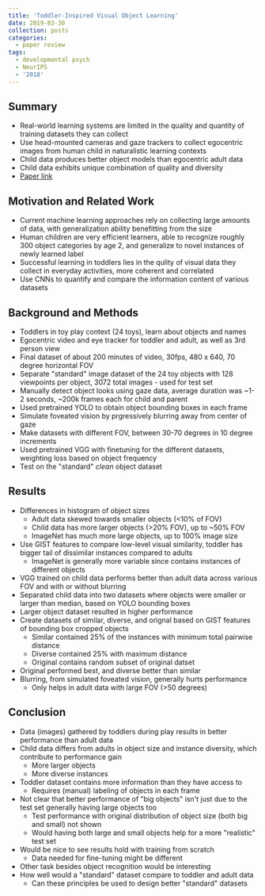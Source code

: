 ```yaml
---
title: 'Toddler-Inspired Visual Object Learning'
date: 2019-03-30
collection: posts
categories: 
  - paper review
tags:
  - developmental psych
  - NeurIPS
  - '2018'
---
```


Summary
------
* Real-world learning systems are limited in the quality and quantity of training datasets they can collect
* Use head-mounted cameras and gaze trackers to collect egocentric images from human child in naturalistic learning contexts
* Child data produces better object models than egocentric adult data
* Child data exhibits unique combination of quality and diversity
* [Paper link](https://papers.nips.cc/paper/7396-toddler-inspired-visual-object-learning)
<!--more-->

Motivation and Related Work
------
* Current machine learning approaches rely on collecting large amounts of data, with generalization ability benefitting from the size
* Human children are very efficient learners, able to recognize roughly 300 object categories by age 2, and generalize to novel instances of newly learned label
* Successful learning in toddlers lies in the qulity of visual data they collect in everyday activities, more coherent and correlated
* Use CNNs to quantify and compare the information content of various datasets

Background and Methods
------
* Toddlers in toy play context (24 toys), learn about objects and names
* Egocentric video and eye tracker for toddler and adult, as well as 3rd person view
* Final dataset of about 200 minutes of video, 30fps, 480 x 640, 70 degree horizontal FOV
* Separate "standard" image dataset of the 24 toy objects with 128 viewpoints per object, 3072 total images - used for test set
* Manually detect object looks using gaze data, average duration was ~1-2 seconds, ~200k frames each for child and parent 
* Used pretrained YOLO to obtain object bounding boxes in each frame
* Simulate foveated vision by prgressively blurring away from center of gaze
* Make datasets with different FOV, between 30-70 degrees in 10 degree increments
* Used pretrained VGG with finetuning for the different datasets, weighting loss based on object frequency
* Test on the "standard" *clean* object dataset

Results
------
* Differences in histogram of object sizes
	* Adult data skewed towards smaller objects (<10% of FOV)
	* Child data has more larger objects (>20% FOV), up to \~50% FOV 
	* ImageNet has much more large objects, up to 100% image size
* Use GIST features to compare low-level visual similarity, toddler has bigger tail of dissimilar instances compared to adults
	* ImageNet is generally more variable since contains instances of different objects
* VGG trained on child data performs better than adult data across various FOV and with or without blurring
* Separated child data into two datasets where objects were smaller or larger than median, based on YOLO bounding boxes 
* Larger object dataset resulted in higher performance
* Create datasets of similar, diverse, and orignal based on GIST features of bounding box cropped objects
	* Similar contained 25% of the instances with minimum total pairwise distance
	* Diverse contained 25% with maximum distance
	* Original contains random subset of original datset
* Original performed best, and diverse better than similar
* Blurring, from simulated foveated vision, generally hurts performance
	* Only helps in adult data with large FOV (>50 degrees)

Conclusion
------
* Data (images) gathered by toddlers during play results in better performance than adult data
* Child data differs from adults in object size and instance diversity, which contribute to performance gain
	* More larger objects
	* More diverse instances
* Toddler dataset contains more information than they have access to
	* Requires (manual) labeling of objects in each frame
* Not clear that better performance of "big objects" isn't just due to the test set generally having large objects too
	* Test performance with original distribution of object size (both big and small) not shown
	* Would having both large and small objects help for a more "realistic" test set
* Would be nice to see results hold with training from scratch
	* Data needed for fine-tuning might be different
* Other task besides object recognition would be interesting
* How well would a "standard" dataset compare to toddler and adult data
	* Can these principles be used to design better "standard" datasets